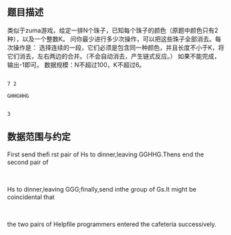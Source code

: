 ## 题目描述
类似于zuma游戏，给定一排N个珠子，已知每个珠子的颜色（原题中颜色只有2种），以及一个整数K。 问你最少进行多少次操作，可以把这些珠子全部消去。每次操作是： 选择连续的一段，它们必须是包含同一种颜色，并且长度不小于K，将它们消去，左右两边的合并。（不会自动消去，产生链式反应。） 如果不能完成，输出-1即可。 数据规模：N不超过100，K不超过6。 

```input1
7 2
GHHGHHG
```
```output1
3
```
## 数据范围与约定
First send theﬁ rst pair of Hs to dinner,leaving GGHHG.Thens end the second pair of
<br>
 Hs to dinner,leaving GGG;ﬁnally,send inthe group of Gs.It might be coincidental that
<br>
 the two pairs of Helpﬁle programmers entered the cafeteria successively.

